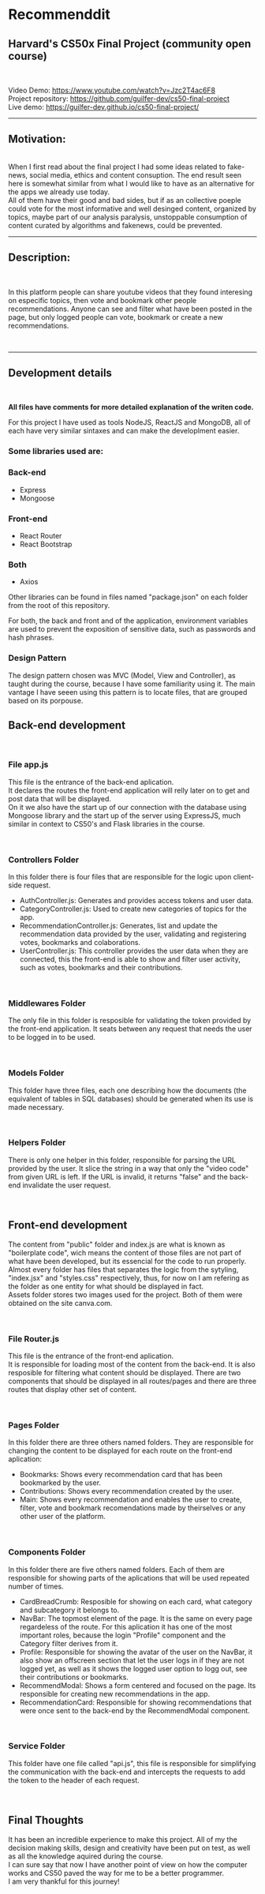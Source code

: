 # Recommenddit
## Harvard's CS50x Final Project (community open course)
<br/>

Video Demo: https://www.youtube.com/watch?v=Jzc2T4ac6F8
<br/>
Project repository: https://github.com/guilfer-dev/cs50-final-project
<br/>
Live demo: https://guilfer-dev.github.io/cs50-final-project/
<br/>

---
## Motivation:
<br/>
When I first read about the final project I had some ideas related to fake-news, social media, ethics and content consuption.
The end result seen here is somewhat similar from what I would like to have as an alternative for the apps we already use today.
<br/>
All of them have their good and bad sides, but if as an collective poeple could vote for the most informative and well desinged content, organized by topics, maybe part of our analysis paralysis, unstoppable consumption of content curated by algorithms and fakenews, could be prevented.

<br/>

---

## Description:

<br/>

In this platform people can share youtube videos that they found interesing on especific topics, then vote and bookmark other people recommendations.
Anyone can see and filter what have been posted in the page, but only logged people can vote, bookmark or create a new recommendations.

<br/>

---

## Development details

<br/>

**All files have comments for more detailed explanation of the writen code.**

For this project I have used as tools NodeJS, ReactJS and MongoDB, all of each have very similar sintaxes and can make the developlment easier.

### **Some libraries used are:**
### Back-end
 - Express
 - Mongoose
### Front-end
 - React Router
 - React Bootstrap
### Both
 - Axios

Other libraries can be found in files named "package.json" on each folder from the root of this repository.

For both, the back and front and of the application, environment variables are used to prevent the exposition of sensitive data, such as passwords and hash phrases.


### **Design Pattern**
The design pattern chosen was MVC (Model, View and Controller), as taught during the course, because I have some familiarity using it. The main vantage I have seeen using this pattern is to locate files, that are grouped based on its porpouse.

## **Back-end development**
<br/>

### File app.js
This file is the entrance of the back-end aplication.
<br/>
It declares the routes the front-end application will relly later on to get and post data that will be displayed.
<br/>
On it we also have the start up of our connection with the database using Mongoose library and the start up of the server using ExpressJS, much similar in context to CS50's and Flask libraries in the course.

<br/>

### Controllers Folder
In this folder there is four files that are responsible for the logic upon client-side request.
- AuthController.js: Generates and provides access tokens and user data.
- CategoryController.js: Used to create new categories of topics for the app.
- RecommendationController.js: Generates, list and update the recommendation data provided by the user, validating and registering votes, bookmarks and colaborations.
- UserController.js: This controller provides the user data when they are connected, this the front-end is able to show and filter user activity, such as votes, bookmarks and their contributions.

<br/>

### Middlewares Folder
The only file in this folder is resposible for validating the token provided by the front-end application. It seats between any request that needs the user to be logged in to be used.

<br/>

### Models Folder
This folder have three files, each one describing how the documents (the equivalent of tables in SQL databases) should be generated when its use is made necessary.

<br/>

### Helpers Folder
There is only one helper in this folder, responsible for parsing the URL provided by the user. It slice the string in a way that only the "video code" from given URL is left. If the URL is invalid, it returns "false" and the back-end invalidate the user request.

<br/>

## **Front-end development**

The content from "public" folder and index.js are what is known as "boilerplate code", wich means the content of those files are not part of what have been developed, but its essencial for the code to run properly.
Almost every folder has files that separates the logic from the sytyling, "index.jsx" and "styles.css" respectively, thus, for now on I am refering as the folder as one entity for what should be displayed in fact.
<br/>
Assets folder stores two images used for the project. Both of them were obtained on the site canva.com.

<br/>

### File Router.js
This file is the entrance of the front-end aplication.
<br/>
It is responsible for loading most of the content from the back-end. It is also resposible for filtering what content should be displayed.
There are two components that should be displayed in all routes/pages and there are three routes that display other set of content.

<br/>

### Pages Folder
In this folder there are three others named folders. They are responsible for changing the content to be displayed for each route on the front-end aplication:
- Bookmarks: Shows every recommendation card that has been bookmarked by the user. 
- Contributions: Shows every recommendation created by the user.
- Main: Shows every recommendation and enables the user to create, filter, vote and bookmark recomendations made by theirselves or any other user of the platform.

<br/>

### Components Folder
In this folder there are five others named folders. Each of them are responsible for showing parts of the aplications that will be used repeated number of times.
- CardBreadCrumb: Resposible for showing on each card, what category and subcategory it belongs to.
- NavBar: The topmost element of the page. It is the same on every page regardeless of the route. For this aplication it has one of the most important roles, because the login "Profile" component and the Category filter derives from it.
- Profile: Responsible for showing the avatar of the user on the NavBar, it also show an offscreen section that let the user logs in if they are not logged yet, as well as it shows the logged user option to logg out, see their contributions or bookmarks.
- RecommendModal: Shows a form centered and focused on the page. Its responsible for creating new recommendations in the app.
- RecommendationCard: Responsible for showing recommendations that were once sent to the back-end by the RecommendModal component.

<br/>

### Service Folder
This folder have one file called "api.js", this file is responsible for simplifying the communication with the back-end and intercepts the requests to add the token to the header of each request.

<br/>

## Final Thoughts
It has been an incredible experience to make this project. All of my the decision making skills, design and creativity have been put on test, as well as all the knowledge aquired during the course.
<br/>
I can sure say that now I have another point of view on how the computer works and CS50 paved the way for me to be a better programmer.
<br/>
I am very thankful for this journey!

